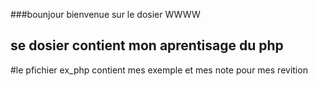###bounjour bienvenue sur le dosier WWWW

## se dosier contient mon aprentisage du php

#le pfichier ex_php contient mes exemple et mes note pour mes revition
